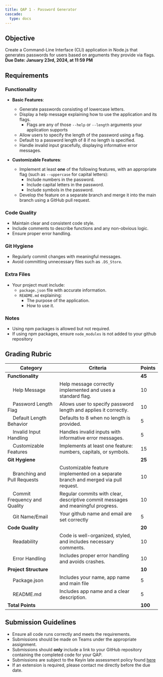 ```yaml
---
title: QAP 1 - Password Generator  
cascade:  
  type: docs  
---
```


## Objective  
Create a Command-Line Interface (CLI) application in Node.js that generates passwords for users based on arguments they provide via flags.  
**Due Date: January 23rd, 2024, at 11:59 PM**  

## Requirements  

### Functionality  
- **Basic Features**:
  - Generate passwords consisting of lowercase letters.
  - Display a help message explaining how to use the application and its flags.
    - Flags are any of those `--help` or `--length` arguments your application supports
  - Allow users to specify the length of the password using a flag.
  - Default to a password length of 8 if no length is specified.
  - Handle invalid input gracefully, displaying informative error messages.

- **Customizable Features**:
  - Implement at least **one** of the following features, with an appropriate flag (such as `--uppercase` for capital letters):
    - Include numbers in the password.
    - Include capital letters in the password.
    - Include symbols in the password.
  - Develop the feature on a separate branch and merge it into the main branch using a GitHub pull request.

### Code Quality  
- Maintain clear and consistent code style.
- Include comments to describe functions and any non-obvious logic.
- Ensure proper error handling.

### Git Hygiene  
- Regularly commit changes with meaningful messages.
- Avoid committing unnecessary files such as `.DS_Store`.

### Extra Files
- Your project must include:
  - `package.json` file with accurate information.
  - `README.md` explaining:
    - The purpose of the application.
    - How to use it.

### Notes  
- Using npm packages is allowed but not required.
- If using npm packages, ensure `node_modules` is not added to your github repository

## Grading Rubric  

| Category                                             | Criteria                                                                           | Points  |
|------------------------------------------------------|------------------------------------------------------------------------------------|---------|
| **Functionality**                                    |                                                                                    | **45**  |
| &nbsp;&nbsp;&nbsp;&nbsp;Help Message                 | Help message correctly implemented and uses a standard flag.                       | 10      |
| &nbsp;&nbsp;&nbsp;&nbsp;Password Length Flag         | Allows user to specify password length and applies it correctly.                   | 10      |
| &nbsp;&nbsp;&nbsp;&nbsp;Default Length Behavior      | Defaults to 8 when no length is provided.                                          | 5       |
| &nbsp;&nbsp;&nbsp;&nbsp;Invalid Input Handling       | Handles invalid inputs with informative error messages.                            | 5       |
| &nbsp;&nbsp;&nbsp;&nbsp;Customizable Features        | Implements at least one feature: numbers, capitals, or symbols.                    | 15      |
| **Git Hygiene**                                      |                                                                                    | **25**  |
| &nbsp;&nbsp;&nbsp;&nbsp;Branching and Pull Requests  | Customizable feature implemented on a separate branch and merged via pull request. | 10      | 
| &nbsp;&nbsp;&nbsp;&nbsp;Commit Frequency and Quality | Regular commits with clear, descriptive commit messages and meaningful progress.   | 10      |
| &nbsp;&nbsp;&nbsp;&nbsp;Git Name/Email               | Your github name and email are set correctly                                       | 5       |
| **Code Quality**                                     |                                                                                    | **20**  |
| &nbsp;&nbsp;&nbsp;&nbsp;Readability                  | Code is well-organized, styled, and includes necessary comments.                   | 10      |
| &nbsp;&nbsp;&nbsp;&nbsp;Error Handling               | Includes proper error handling and avoids crashes.                                 | 10      |
| **Project Structure**                                |                                                                                    | **10**  |
| &nbsp;&nbsp;&nbsp;&nbsp;Package.json                 | Includes your name, app name and main file                                         | 5       |
| &nbsp;&nbsp;&nbsp;&nbsp;README.md                    | Includes app name and a clear description.                                         | 5       |
| **Total Points**                                     |                                                                                    | **100** |

## Submission Guidelines  
- Ensure all code runs correctly and meets the requirements.
- Submissions should be made on Teams under the appropriate assignment.  
- Submissions should **only** include a link to your GitHub repository containing the completed code for your QAP.  
- Submissions are subject to the Keyin late assessment policy found [here](https://keyincollege289.sharepoint.com/:b:/s/DatabaseProgramming-SD14Jan.2025-Apr.2025/ERhPYAhTYw5LncPYJt1qjfABVmfRwDZvyAWrtZGZmzgjBA?e=vqGUKb) 
- If an extension is required, please contact me directly before the due date.  

